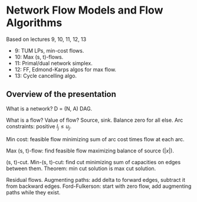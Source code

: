 # Network Flow Models and Flow Algorithms

Based on lectures 9, 10, 11, 12, 13

- 9: TUM LPs, min-cost flows.
- 10: Max (s, t)-flows.
- 11: Primal/dual network simplex.
- 12: FF, Edmond-Karps algos for max flow.
- 13: Cycle cancelling algo.

## Overview of the presentation

What is a network? D = (N, A) DAG.

What is a flow? Value of flow? Source, sink. Balance zero for all else. Arc
constraints: positive $l_j \leq u_j$.

Min cost: feasible flow minimizing sum of arc cost times flow at each arc.

Max (s, t)-flow: find feasible flow maximizing balance of source ($|x|$).

(s, t)-cut. Min-(s, t)-cut: find cut minimizing sum of capacities on edges
between them. Theorem: min cut solution is max cut solution.

Residual flows. Augmenting paths: add delta to forward edges, subtract it from
backward edges. Ford-Fulkerson: start with zero flow, add augmenting paths while
they exist.
